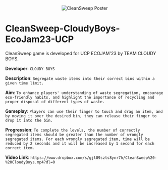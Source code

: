 ###

<p align="center">
  <img src="https://github.com/HusnainZee/CleanSweep-CloudyBoys-EcoJam23/blob/main/CleanSweep%20-%20Cloudy%20Boys%20-%20Poster.png" alt="CleanSweep Poster" /> 
</p>

# CleanSweep-CloudyBoys-EcoJam23-UCP
CleanSweep game is developed for UCP ECOJAM'23 by TEAM CLOUDY BOYS.

**Developer**: `CLOUDY BOYS` <br>

**Description**: `Segregate waste items into their correct bins within a given time limit.` <br>

**Aim**: `To enhance players' understanding of waste segregation, encourage eco-friendly habits, and highlight the importance of recycling and proper disposal of different types of waste.` <br>

**Gameplay**: `Players can use their finger to touch and drag an item, and by moving it over the desired bin, they can release their finger to drop it into the bin.` <br>

**Progression**: `To complete the levels, the number of correctly segregated items should be greater than the number of wrongly segregated items. For each wrongly segregated item, time will be reduced by 2 seconds and it will be increased by 1 second for each correct item.` <br>

**Video Link**: `https://www.dropbox.com/s/gjl89szts8ynr7h/CleanSweep%20-%20CloudyBoys.mp4?dl=0`
